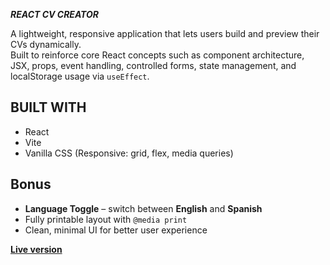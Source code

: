 **_REACT CV CREATOR_**

A lightweight, responsive application that lets users build and preview their CVs dynamically.  
Built to reinforce core React concepts such as component architecture, JSX, props, event handling, controlled forms, state management, and localStorage usage via `useEffect`.


**BUILT WITH**
---------------------------------------------------------------------
- React
- Vite
- Vanilla CSS (Responsive: grid, flex, media queries)

**Bonus**
---------------------------------------------------------------------

- **Language Toggle** – switch between **English** and **Spanish**
- Fully printable layout with `@media print`
- Clean, minimal UI for better user experience

**[Live version](https://gitthatjob.vercel.app/)** 
